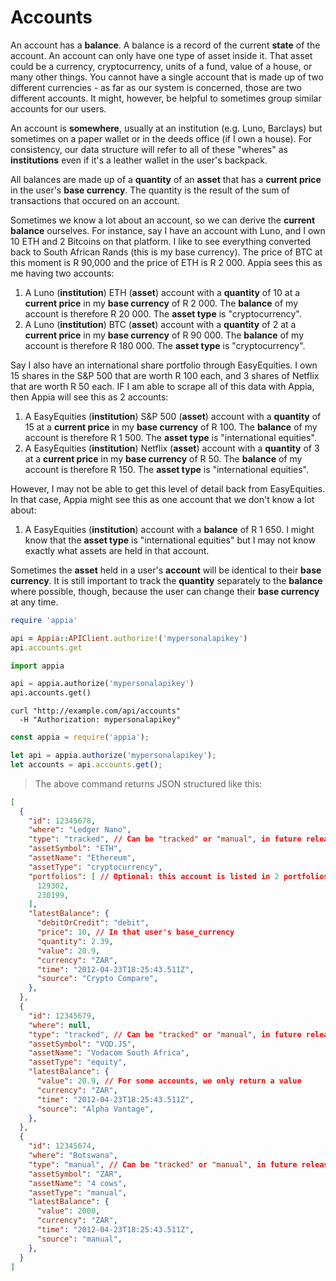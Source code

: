 # Accounts

An account has a **balance**. A balance is a record of the current **state** of the account. An account can only have one type of asset inside it. That asset could be a currency, cryptocurrency, units of a fund, value of a house, or many other things. You cannot have a single account that is made up of two different currencies - as far as our system is concerned, those are two different accounts. It might, however, be helpful to sometimes group similar accounts for our users.

An account is **somewhere**, usually at an institution (e.g. Luno, Barclays) but sometimes on a paper wallet or in the deeds office (if I own a house). For consistency, our data structure will refer to all of these "wheres" as **institutions** even if it's a leather wallet in the user's backpack.

All balances are made up of a **quantity** of an **asset** that has a **current price** in the user's **base currency**. The quantity is the result of the sum of transactions that occured on an account.

Sometimes we know a lot about an account, so we can derive the **current balance** ourselves. For instance, say I have an account with Luno, and I own 10 ETH and 2 Bitcoins on that platform. I like to see everything converted back to South African Rands (this is my base currency). The price of BTC at this moment is R 90,000 and the price of ETH is R 2 000. Appia sees this as me having two accounts:

  1. A Luno (**institution**) ETH (**asset**) account with a **quantity** of 10 at a **current price** in my **base currency** of R 2 000. The **balance** of my account is therefore R 20 000. The **asset type** is "cryptocurrency".
  2. A Luno (**institution**) BTC (**asset**) account with a **quantity** of 2 at a **current price** in my **base currency** of R 90 000. The **balance** of my account is therefore R 180 000. The **asset type** is "cryptocurrency".

Say I also have an international share portfolio through EasyEquities. I own 15 shares in the S&P 500 that are worth R 100 each, and 3 shares of Netflix that are worth R 50 each. IF I am able to scrape all of this data with Appia, then Appia will see this as 2 accounts:

  1. A EasyEquities (**institution**) S&P 500 (**asset**) account with a **quantity** of 15 at a **current price** in my **base currency** of R 100. The **balance** of my account is therefore R 1 500. The **asset type** is "international equities".
  2. A EasyEquities (**institution**) Netflix (**asset**) account with a **quantity** of 3 at a **current price** in my **base currency** of R 50. The **balance** of my account is therefore R 150. The **asset type** is "international equities".

However, I may not be able to get this level of detail back from EasyEquities. In that case, Appia might see this as one account that we don't know a lot about:

  1. A EasyEquities (**institution**) account with a **balance** of R 1 650. I might know that the **asset type** is "international equities" but I may not know exactly what assets are held in that account.

Sometimes the **asset** held in a user's **account** will be identical to their **base currency**. It is still important to track the **quantity** separately to the **balance** where possible, though, because the user can change their **base currency** at any time.


```ruby
require 'appia'

api = Appia::APIClient.authorize!('mypersonalapikey')
api.accounts.get
```

```python
import appia

api = appia.authorize('mypersonalapikey')
api.accounts.get()
```

```shell
curl "http://example.com/api/accounts"
  -H "Authorization: mypersonalapikey"
```

```javascript
const appia = require('appia');

let api = appia.authorize('mypersonalapikey');
let accounts = api.accounts.get();
```

> The above command returns JSON structured like this:

```json
[
  {
    "id": 12345678,
    "where": "Ledger Nano",
    "type": "tracked", // Can be "tracked" or "manual", in future releases, could be "linked"
    "assetSymbol": "ETH",
    "assetName": "Ethereum",
    "assetType": "cryptocurrency",
    "portfolios": [ // Optional: this account is listed in 2 portfolios
      129302,
      230199,
    ],
    "latestBalance": {
      "debitOrCredit": "debit",
      "price": 10, // In that user's base_currency
      "quantity": 2.39,
      "value": 20.9,
      "currency": "ZAR",
      "time": "2012-04-23T18:25:43.511Z",
      "source": "Crypto Compare",
    },
  },
  {
    "id": 12345679,
    "where": null,
    "type": "tracked", // Can be "tracked" or "manual", in future releases, could be "linked"
    "assetSymbol": "VOD.JS",
    "assetName": "Vodacom South Africa",
    "assetType": "equity",
    "latestBalance": {
      "value": 20.9, // For some accounts, we only return a value
      "currency": "ZAR",
      "time": "2012-04-23T18:25:43.511Z",
      "source": "Alpha Vantage",
    },
  },
  {
    "id": 12345674,
    "where": "Botswana",
    "type": "manual", // Can be "tracked" or "manual", in future releases, could be "linked"
    "assetSymbol": "ZAR",
    "assetName": "4 cows",
    "assetType": "manual",
    "latestBalance": {
      "value": 2000,
      "currency": "ZAR",
      "time": "2012-04-23T18:25:43.511Z",
      "source": "manual",
    },
  }
]
```